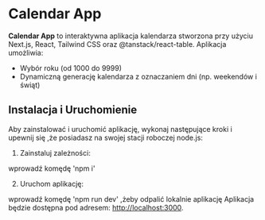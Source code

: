 # Calendar App

**Calendar App** to interaktywna aplikacja kalendarza stworzona przy użyciu Next.js, React, Tailwind CSS oraz @tanstack/react-table. Aplikacja umożliwia:

- Wybór roku (od 1000 do 9999)
- Dynamiczną generację kalendarza z oznaczaniem dni (np. weekendów i świąt)

## Instalacja i Uruchomienie

Aby zainstalować i uruchomić aplikację, wykonaj następujące kroki i upewnij się ,że posiadasz na swojej stacji roboczej node.js:

1. Zainstaluj zależności:

wprowadź komędę 'npm i'

2. Uruchom aplikację:

wprowadź komędę 'npm run dev' ,żeby odpalić lokalnie aplikację 
Aplikacja będzie dostępna pod adresem: [http://localhost:3000](http://localhost:3000).




